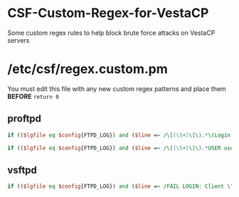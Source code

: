 # CSF-Custom-Regex-for-VestaCP
Some custom regex rules to help block brute force attacks on VestaCP servers

# /etc/csf/regex.custom.pm
You must edit this file with any new custom regex patterns and place them **BEFORE** `return 0`

## proftpd

```perl
if (($lgfile eq $config{FTPD_LOG}) and ($line =~ /\[(\S+)\]\).*\(Login failed\)/)) { return ("Failed FTP login from",$1,"proftpd_ss88","5","20,21","1"); }

if (($lgfile eq $config{FTPD_LOG}) and ($line =~ /\[(\S+)\]\).*USER user: no such user found/)) { return ("Failed FTP login from",$1,"proftpd_ss88","5","20,21","1"); }
```

## vsftpd

```perl
if (($lgfile eq $config{FTPD_LOG}) and ($line =~ /FAIL LOGIN: Client \"(\S+)\"/)) { return ("Failed FTP login from",$1,"vsftpd_ss88","5","20,21","1"); }
```
